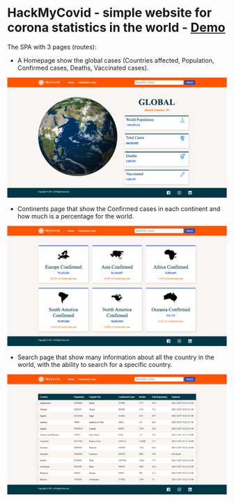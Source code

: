 # HackMyCovid - simple website for corona statistics in the world - <a href="">Demo</a>

The SPA with 3 pages (routes):

- A Homepage show the global cases (Countries affected, Population, Confirmed cases, Deaths, Vaccinated cases).
<img  src='./public/ImagesForReadme/homePage.png' >

- Continents page that show the Confirmed cases in each continent and how much is a percentage for the world.
<img  src='./public/ImagesForReadme/continentsPage.png' >

- Search page that show many information about all the country in the world, with the ability to search for a specific country. 
<img  src='./public/ImagesForReadme/searchPage.png' >

